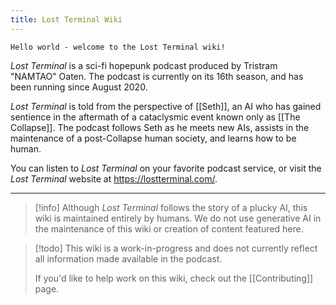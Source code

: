 ```yaml
---
title: Lost Terminal Wiki
---
```

```
Hello world - welcome to the Lost Terminal wiki!
```

*Lost Terminal* is a sci-fi hopepunk podcast produced by Tristram "NAMTAO" Oaten. The podcast is currently on its 16th season, and has been running since August 2020.

*Lost Terminal* is told from the perspective of [[Seth]], an AI who has gained sentience in the aftermath of a cataclysmic event known only as [[The Collapse]]. The podcast follows Seth as he meets new AIs, assists in the maintenance of a post-Collapse human society, and learns how to be human. 

You can listen to *Lost Terminal* on your favorite podcast service, or visit the *Lost Terminal* website at https://lostterminal.com/. 

---
> [!info]
> Although *Lost Terminal* follows the story of a plucky AI, this wiki is maintained entirely by humans. We do not use generative AI in the maintenance of this wiki or creation of content featured here.

> [!todo]
> This wiki is a work-in-progress and does not currently reflect all information made available in the podcast. 
> 
> If you'd like to help work on this wiki, check out the [[Contributing]] page.
